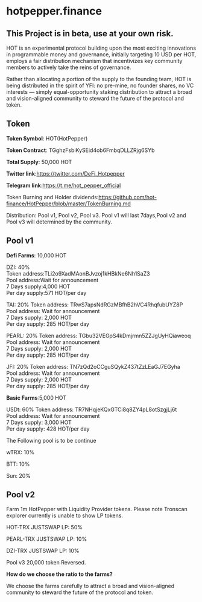 # hotpepper.finance
## This Project is in beta, use at your own risk.
HOT is an experimental protocol building upon the most exciting innovations in programmable money and governance, initially targeting 10 USD per HOT, employs a fair distribution mechanism that incentivizes key community members to actively take the reins of governance.

Rather than allocating a portion of the supply to the founding team, HOT is being distributed in the spirit of YFI: no pre-mine, no founder shares, no VC interests — simply equal-opportunity staking distribution to attract a broad and vision-aligned community to steward the future of the protocol and token.
## Token
**Token Symbol**: HOT(HotPepper)

**Token Contract**: TGghzFsbiKySEid4ob6FmbqDLLZRjg6SYb

**Total Supply**: 50,000 HOT

**Twitter link**:https://twitter.com/DeFi_Hotpepper

**Telegram link**:https://t.me/hot_pepper_official

Token Burning and Holder dividends:https://github.com/hot-finance/HotPepper/blob/master/TokenBurning.md

Distribution: Pool v1, Pool v2, Pool v3. Pool v1 will last 7days,Pool v2 and Pool v3 will determined by the community.

## Pool v1

**Defi Farms**: 10,000 HOT

DZI: 40%   
Token address:TLi2o9XadMAonBJvzoj1kHBkNe6Nh1SaZ3\
Pool address:Wait for announcement\
7 Days supply:4,000 HOT\
Per day supply:571 HOT/per day

TAI: 20%
Token address: TRwS7apsNdRGzMBfhB2hVC4RhqfubUYZ8P\
Pool address: Wait for announcement\
7 Days supply: 2,000 HOT\
Per day supply: 285 HOT/per day

PEARL: 20% 
Token address: TGbu32VEGpS4kDmjrmn5ZZJgUyHQiaweoq\
Pool address: Wait for announcement\
7 Days supply: 2,000 HOT\
Per day supply: 285 HOT/per day

JFI: 20% 
Token address: TN7zQd2oCCguSQykZ437tZzLEaGJ7EGyha\
Pool address: Wait for announcement\
7 Days supply: 2,000 HOT\
Per day supply: 285 HOT/per day

**Basic Farms**:5,000 HOT

USDt: 60% 
Token address: TR7NHqjeKQxGTCi8q8ZY4pL8otSzgjLj6t\
Pool address: Wait for announcement\
7 Days supply: 3,000 HOT\
Per day supply: 428 HOT/per day

The Following pool is to be continue

wTRX: 10%

BTT: 10% 

Sun: 20%

## Pool v2
Farm 1m HotPepper with Liquidity Provider tokens. Please note Tronscan explorer currently is unable to show LP tokens.

HOT-TRX JUSTSWAP LP: 50%

PEARL-TRX JUSTSWAP LP: 10%

DZI-TRX JUSTSWAP LP: 10%

Pool v3
20,000 token Reversed.

**How do we choose the ratio to the farms?**

We choose the farms carefully to attract a broad and vision-aligned community to steward the future of the protocol and token.
